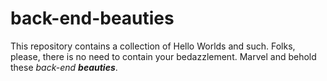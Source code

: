 # back-end-beauties
This repository contains a collection of Hello Worlds and such. Folks, please, there is no need to contain your bedazzlement. Marvel and behold these *back-end **beauties***. 